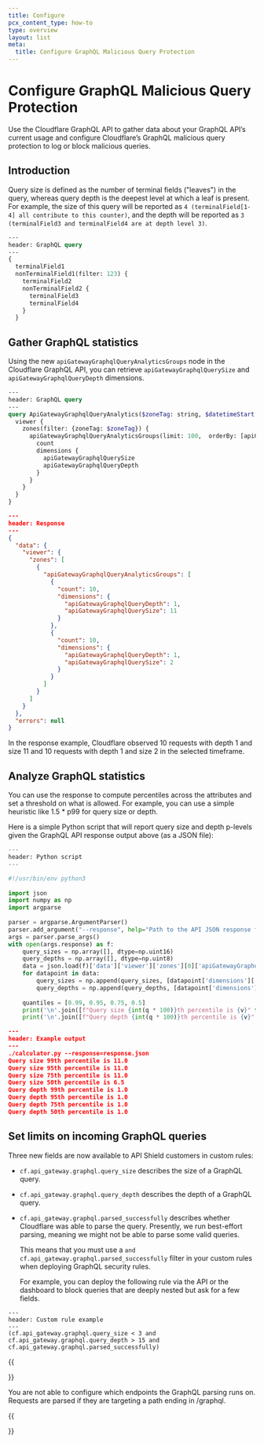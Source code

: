 ```yaml
---
title: Configure
pcx_content_type: how-to
type: overview
layout: list
meta:
  title: Configure GraphQL Malicious Query Protection
---
```


# Configure GraphQL Malicious Query Protection

Use the Cloudflare GraphQL API to gather data about your GraphQL API’s current usage and configure Cloudflare’s GraphQL malicious query protection to log or block malicious queries.

## Introduction

Query size is defined as the number of terminal fields ("leaves") in the query, whereas query depth is the deepest level at which a leaf is present. For example, the size of this query will be reported as `4 (terminalField[1-4] all contribute to this counter)`, and the depth will be reported as `3 (terminalField3 and terminalField4 are at depth level 3)`.

```graphql
---
header: GraphQL query
---
{
  terminalField1
  nonTerminalField1(filter: 123) {
    terminalField2
    nonTerminalField2 {
      terminalField3
      terminalField4
    }
  }
```

## Gather GraphQL statistics

Using the new `apiGatewayGraphqlQueryAnalyticsGroups` node in the Cloudflare GraphQL API, you can retrieve `apiGatewayGraphqlQuerySize` and `apiGatewayGraphqlQueryDepth` dimensions. 

```graphql
---
header: GraphQL query
---
query ApiGatewayGraphqlQueryAnalytics($zoneTag: string, $datetimeStart: Time, $datetimeEnd: Time) {
  viewer {
    zones(filter: {zoneTag: $zoneTag}) {
      apiGatewayGraphqlQueryAnalyticsGroups(limit: 100,  orderBy: [apiGatewayGraphqlQuerySize_DESC, apiGatewayGraphqlQueryDepth_DESC], filter: {datetime_geq:$datetimeStart, datetime_leq:$datetimeEnd}) {
        count
        dimensions {
          apiGatewayGraphqlQuerySize
          apiGatewayGraphqlQueryDepth
        }
      }
    }
  }
}
```
```json
---
header: Response
---
{
  "data": {
    "viewer": {
      "zones": [
        {
          "apiGatewayGraphqlQueryAnalyticsGroups": [
            {
              "count": 10,
              "dimensions": {
                "apiGatewayGraphqlQueryDepth": 1,
                "apiGatewayGraphqlQuerySize": 11
              }
            },
            {
              "count": 10,
              "dimensions": {
                "apiGatewayGraphqlQueryDepth": 1,
                "apiGatewayGraphqlQuerySize": 2
              }
            }
          ]
        }
      ]
    }
  },
  "errors": null
}
```

In the response example, Cloudflare observed 10 requests with depth 1 and size 11 and 10 requests with depth 1 and size 2 in the selected timeframe.

## Analyze GraphQL statistics

You can use the response to compute percentiles across the attributes and set a threshold on what is allowed. For example, you can use a simple heuristic like 1.5 * p99 for query size or depth. 

Here is a simple Python script that will report query size and depth p-levels given the GraphQL API response output above (as a JSON file):

```python
---
header: Python script
---

#!/usr/bin/env python3
 
import json
import numpy as np
import argparse
 
parser = argparse.ArgumentParser()
parser.add_argument("--response", help="Path to the API JSON response file with the apiGatewayGraphqlQueryAnalyticsGroups node", required=True)
args = parser.parse_args()
with open(args.response) as f:
    query_sizes = np.array([], dtype=np.uint16)
    query_depths = np.array([], dtype=np.uint8)
    data = json.load(f)['data']['viewer']['zones'][0]['apiGatewayGraphqlQueryAnalyticsGroups']
    for datapoint in data:
        query_sizes = np.append(query_sizes, [datapoint['dimensions']['apiGatewayGraphqlQuerySize']] * datapoint['count'])
        query_depths = np.append(query_depths, [datapoint['dimensions']['apiGatewayGraphqlQueryDepth']] * datapoint['count'])
     
    quantiles = [0.99, 0.95, 0.75, 0.5]
    print('\n'.join([f"Query size {int(q * 100)}th percentile is {v}" for q, v in zip(quantiles, np.quantile(query_sizes, quantiles))]))
    print('\n'.join([f"Query depth {int(q * 100)}th percentile is {v}" for q, v in zip(quantiles, np.quantile(query_depths, quantiles))]))
```
```json
---
header: Example output
---
./calculator.py --response=response.json
Query size 99th percentile is 11.0
Query size 95th percentile is 11.0
Query size 75th percentile is 11.0
Query size 50th percentile is 6.5
Query depth 99th percentile is 1.0
Query depth 95th percentile is 1.0
Query depth 75th percentile is 1.0
Query depth 50th percentile is 1.0
```

## Set limits on incoming GraphQL queries

Three new fields are now available to API Shield customers in custom rules:

- `cf.api_gateway.graphql.query_size` describes the size of a GraphQL query.
- `cf.api_gateway.graphql.query_depth` describes the depth of a GraphQL query.
- `cf.api_gateway.graphql.parsed_successfully` describes whether Cloudflare was able to parse the query. Presently, we run best-effort parsing, meaning we might not be able to parse some valid queries. 
    
    This means that you must use a `and cf.api_gateway.graphql.parsed_successfully` filter in your custom rules when deploying GraphQL security rules. 

    For example, you can deploy the following rule via the API or the dashboard to block queries that are deeply nested but ask for a few fields.

```
---
header: Custom rule example
---
(cf.api_gateway.graphql.query_size < 3 and cf.api_gateway.graphql.query_depth > 15 and cf.api_gateway.graphql.parsed_successfully)
```

{{<Aside type="note">}}

You are not able to configure which endpoints the GraphQL parsing runs on. Requests are parsed if they are targeting a path ending in /graphql.

{{</Aside>}}
